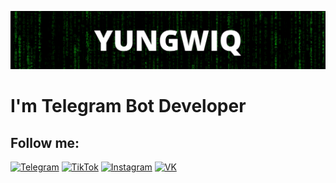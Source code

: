 [![Header](https://github.com/yungwiq/yungwiq/blob/main/assets/header.png)](https://t.me/+zNTdTqqKK0llMTBi)

# I'm Telegram Bot Developer

## Follow me:
[![Telegram](https://img.shields.io/badge/-TELEGRAM-090909?style=for-the-badge&logo=Telegram)](https://t.me/yungwiqq)
[![TikTok](https://img.shields.io/badge/-TikTok-090909?style=for-the-badge&logo=TikTok)](https://www.tiktok.com/@yungwiq)
[![Instagram](https://img.shields.io/badge/-Instagram-090909?style=for-the-badge&logo=Instagram)](https://instagram.com/yungwiq)
[![VK](https://img.shields.io/badge/-VK-090909?style=for-the-badge&logo=VK)](https://vk.com/yungwiq)

